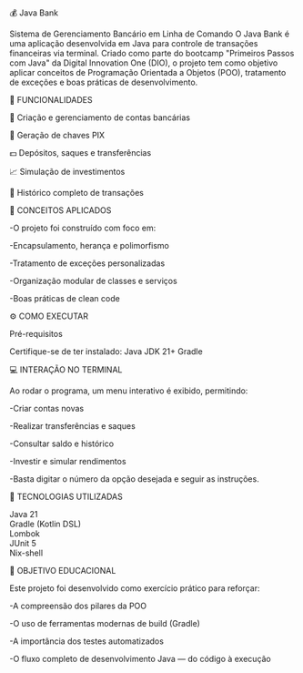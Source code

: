 💰 Java Bank

Sistema de Gerenciamento Bancário em Linha de Comando
O Java Bank é uma aplicação desenvolvida em Java para controle de transações financeiras via terminal.
Criado como parte do bootcamp "Primeiros Passos com Java" da Digital Innovation One (DIO), o projeto tem como objetivo aplicar conceitos de Programação Orientada a Objetos (POO), tratamento de exceções e boas práticas de desenvolvimento.


🚀 FUNCIONALIDADES


🏦 Criação e gerenciamento de contas bancárias

🔑 Geração de chaves PIX

💵 Depósitos, saques e transferências

📈 Simulação de investimentos

📜 Histórico completo de transações


🧠 CONCEITOS APLICADOS


-O projeto foi construído com foco em:

-Encapsulamento, herança e polimorfismo

-Tratamento de exceções personalizadas

-Organização modular de classes e serviços

-Boas práticas de clean code


⚙️ COMO EXECUTAR

Pré-requisitos

Certifique-se de ter instalado:
Java JDK 21+
Gradle


💻 INTERAÇÃO NO TERMINAL 


Ao rodar o programa, um menu interativo é exibido, permitindo:

-Criar contas novas

-Realizar transferências e saques

-Consultar saldo e histórico

-Investir e simular rendimentos

-Basta digitar o número da opção desejada e seguir as instruções.

🧰 TECNOLOGIAS UTILIZADAS
                          
Java 21	                        
Gradle (Kotlin DSL)           
Lombok                            
JUnit 5	                            
Nix-shell	                        

🌟 OBJETIVO EDUCACIONAL 

Este projeto foi desenvolvido como exercício prático para reforçar:

-A compreensão dos pilares da POO

-O uso de ferramentas modernas de build (Gradle)

-A importância dos testes automatizados

-O fluxo completo de desenvolvimento Java — do código à execução
